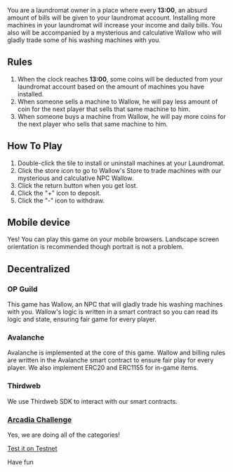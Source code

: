 You are a laundromat owner in a place where every **13:00**, an absurd amount of bills will be given to your laundromat account. Installing more machines in your laundromat will increase your income and daily bills. You also will be accompanied by a mysterious and calculative Wallow who will gladly trade some of his washing machines with you.

## Rules

1. When the clock reaches **13:00**, some coins will be deducted from your laundromat account based on the amount of machines you have installed.
2. When someone sells a machine to Wallow, he will pay less amount of coin for the next player that sells that same machine to him.
3. When someone buys a machine from Wallow, he will pay more coins for the next player who sells that same machine to him.

## How To Play

1. Double-click the tile to install or uninstall machines at your Laundromat.
2. Click the store icon to go to Wallow's Store to trade machines with our mysterious and calculative NPC Wallow.
3. Click the return button when you get lost.
4. Click the "+" icon to deposit.
5. Click the "-" icon to withdraw.

## Mobile device

Yes! You can play this game on your mobile browsers. Landscape screen orientation is recommended though portrait is not a problem.

## Decentralized

### OP Guild
This game has Wallow, an NPC that will gladly trade his washing machines with you. Wallow's logic is written in a smart contract so you can read its logic and state, ensuring fair game for every player.

### Avalanche
Avalanche is implemented at the core of this game. Wallow and billing rules are written in the Avalanche smart contract to ensure fair play for every player. We also implement ERC20 and ERC1155 for in-game items.

### Thirdweb
We use Thirdweb SDK to interact with our smart contracts.

### [Arcadia Challenge](https://arcadia.fun/games/2fb6d245-d5c1-4269-a9c7-4ae6d628a9a6/?referralCode=2DNQ6B2B)

Yes, we are doing all of the categories!

[Test it on Testnet](https://laundry-in-debt-testnet-kk.netlify.app)

Have fun

